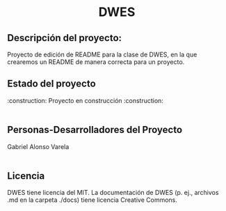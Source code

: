 <h1 align="center"> DWES </h1>

<h2>Descripción del proyecto:</h2>
Proyecto de edición de README para la clase de DWES, en la que crearemos un README de manera correcta para un proyecto.<br>

<h2>Estado del proyecto</h2>
:construction: Proyecto en construcción :construction:<br><br>

<h2>Personas-Desarrolladores del Proyecto</h2>
Gabriel Alonso Varela<br><br>

<h2>Licencia</h2>
DWES tiene licencia del MIT. La documentación de DWES (p. ej., archivos .md en la carpeta ./docs) tiene licencia Creative Commons.
